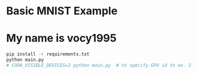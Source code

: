 # Basic MNIST Example
# My name is vocy1995
```bash
pip install -r requirements.txt
python main.py
# CUDA_VISIBLE_DEVICES=2 python main.py  # to specify GPU id to ex. 2
```
